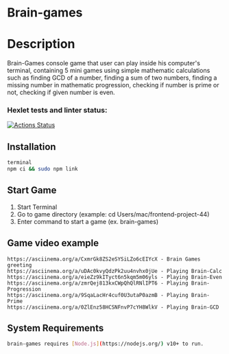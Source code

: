 # Brain-games

# Description

Brain-Games console game that user can play inside his computer's terminal, containing 5 mini games using simple mathematic calculations such as finding GCD of a number, finding a sum of two numbers, finding a missing number in mathematic progression, checking if number is prime or not, checking if given number is even.

### Hexlet tests and linter status:

[![Actions Status](https://github.com/eugene4ik/frontend-project-44/workflows/hexlet-check/badge.svg)](https://github.com/eugene4ik/frontend-project-44/actions)

## Installation

```sh
terminal
npm ci && sudo npm link
```

## Start Game

1. Start Terminal
2. Go to game directory (example: cd Users/mac/frontend-project-44)
3. Enter command to start a game (ex. brain-games)

## Game video example

    https://asciinema.org/a/CxmrGk8ZS2eSYSiLZo6cEIYcX - Brain Games greeting
    https://asciinema.org/a/uDAc0kvyQdzPk2uu4nvhx0jUe - Playing Brain-Calc
    https://asciinema.org/a/eieZz9kITyct6n5kqm5m06yls - Playing Brain-Even
    https://asciinema.org/a/zmrQej813kxCWpQhQlRNlIPT6 - Playing Brain-Progression
    https://asciinema.org/a/9SqaLacHr4cuf0U3utaP0azmB - Playing Brain-Prime
    https://asciinema.org/a/0ZlEnz58HCSNFnvP7cYH8WlkV - Playing Brain-GCD

## System Requirements

```sh
brain-games requires [Node.js](https://nodejs.org/) v10+ to run.
```
